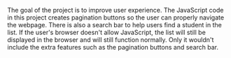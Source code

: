 The goal of the project is to improve user experience. The JavaScript code in this project creates pagination buttons so the user can properly navigate the webpage. There is also a search bar to help users find a student in the list. If the user's browser doesn't allow JavaScript, the list will still be displayed in the browser and will still function normally. Only it wouldn't include the extra features such as the pagination buttons and search bar.